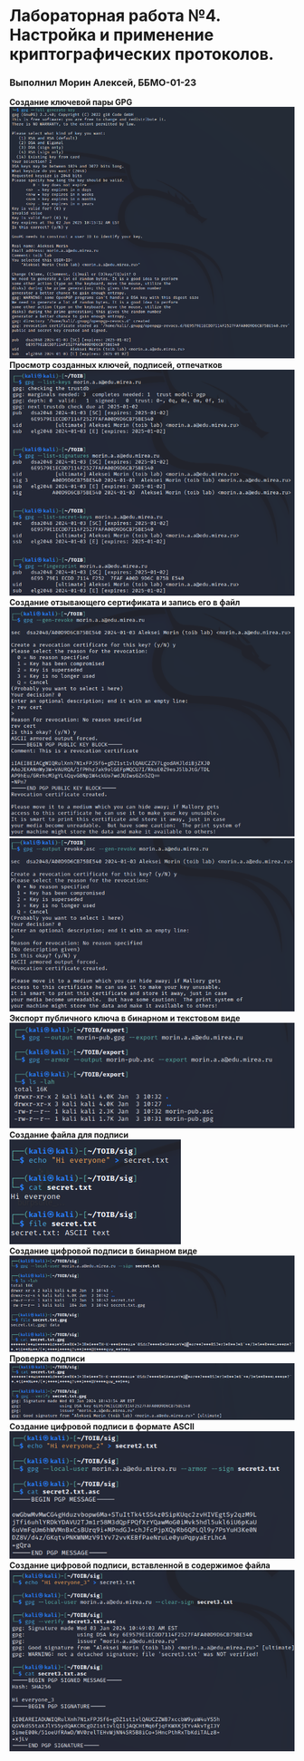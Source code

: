 # Лабораторная работа №4. Настройка и применение криптографических протоколов. 
### Выполнил Морин Алексей, ББМО-01-23
<strong>Создание ключевой пары GPG</strong>\
<img src=https://github.com/m0xeS/TOIB/blob/main/lr4/pics/1.png>\
<strong>Просмотр созданных ключей, подписей, отпечатков</strong>\
<img src=https://github.com/m0xeS/TOIB/blob/main/lr4/pics/2.png>\
<strong>Создание отзывающего сертификата и запись его в файл \
<img src=https://github.com/m0xeS/TOIB/blob/main/lr4/pics/3.png>\
<img src=https://github.com/m0xeS/TOIB/blob/main/lr4/pics/4.png>\
<strong>Экспорт публичного ключа в бинарном и текстовом виде</strong>\
<img src=https://github.com/m0xeS/TOIB/blob/main/lr4/pics/5.png>\
<strong>Создание файла для подписи</strong>\
<img src=https://github.com/m0xeS/TOIB/blob/main/lr4/pics/6.png>\
<strong>Создание цифровой подписи в бинарном виде</strong>\
<img src=https://github.com/m0xeS/TOIB/blob/main/lr4/pics/7.png>\
<strong>Проверка подписи</strong>\
<img src=https://github.com/m0xeS/TOIB/blob/main/lr4/pics/8.png>\
<strong>Создание цифровой подписи в формате ASCII</strong>\
<img src=https://github.com/m0xeS/TOIB/blob/main/lr4/pics/9.png>\
<strong>Создание цифровой подписи, вставленной в содержимое файла</strong>\
<img src=https://github.com/m0xeS/TOIB/blob/main/lr4/pics/10.png>
